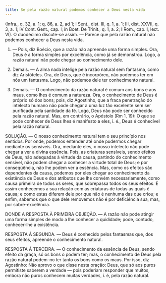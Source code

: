 ```yaml
---
title: Se pela razão natural podemos conhecer a Deus nesta vida
---
```


(Infra., q. 32, a. 1; q. 86, a. 2, ad 1; I Sent., dist. III, q. 1, a. 1; III, dist. XXVII, q. 3, a. 1; IV Cont. Gent., cap. I; in Boet. De Trinit., q. 1, a. 2; I Rom., cap. I, lect. VI).
  O duodécimo discute-se assim. — Parece que pela razão natural não podemos conhecer a Deus nesta vida. 

1. — Pois, diz Boécio, que a razão não apreende uma forma simples. Ora, Deus é a forma simples por excelência, como já se demonstrou. Logo, a razão natural não pode chegar ao conhecimento dele.  

2. Demais. — A alma nada intelige pela razão natural sem fantasma, como diz Aristóteles. Ora, de Deus, que é incorpóreo, não podemos ter em nós um fantasma. Logo, não podemos dele ter conhecimento natural.  

3. Demais. — O conhecimento da razão natural é comum aos bons e aos maus, como lhes é comum a natureza. Ora, o conhecimento de Deus é próprio só dos bons; pois, diz Agostinho, que a fraca penetração do intelecto humano não pode chegar a uma luz tão excelente sem ser purificada pela santidade da fé. Logo, Deus não pode ser conhecido pela razão natural.  Mas, em contrário, o Apóstolo (Rm 1, 19): O que se pode conhecer de Deus lhes é manifesto a eles, i. é., Deus é conhecível pela razão natural.  

SOLUÇÃO. — O nosso conhecimento natural tem o seu princípio nos sentidos. Por onde, podemos entender até onde pudermos chegar mediante os sensíveis. Ora, mediante eles, o nosso intelecto não pode chegar a ver a divina essência. Pois, as criaturas sensíveis, sendo efeitos de Deus, não adequadas à virtude da causa, partindo do conhecimento sensível, não podem chegar a conhecer a virtude total de Deus; e por conseqüência, não lhe podem ver a essência. Mas, como os efeitos são dependentes da causa, podemos por eles chegar ao conhecimento da existência de Deus e dos atributos que lhe convém necessariamente, como causa primeira de todos os seres, que sobrepassa todos os seus efeitos. E assim conhecemos a sua relação com as criaturas de todas as quais é causa; e como estas diferem dele por que não é nenhuma das que criou; e enfim, sabemos que o que dele removemos não é por deficiência sua, mas, por sobre-excelência.  

DONDE A RESPOSTA À PRIMEIRA OBJEÇÃO. — A razão não pode atingir uma forma simples de modo a lhe conhecer a quididade; pode, contudo, conhecer-lhe a existência.  

RESPOSTA À SEGUNDA. — Deus é conhecido pelos fantasmas que, dos seus efeitos, apreende o conhecimento natural.  

RESPOSTA À TERCEIRA. — O conhecimento da essência de Deus, sendo efeito da graça, só os bons o podem ter; mas, o conhecimento de Deus pela razão natural podem-no ter tanto os bons como os maus. Por isso, diz Agostinho: Não aprovo o que disse nesta oração: Deus, que só aos puros permitiste saberem a verdade — pois poderiam responder que muitos, embora não puros conhecem muitas verdades, i. é, pela razão natural.